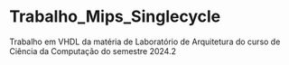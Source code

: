 # Trabalho_Mips_Singlecycle
Trabalho em VHDL da matéria de Laboratório de Arquitetura do curso de Ciência da Computação do semestre 2024.2
